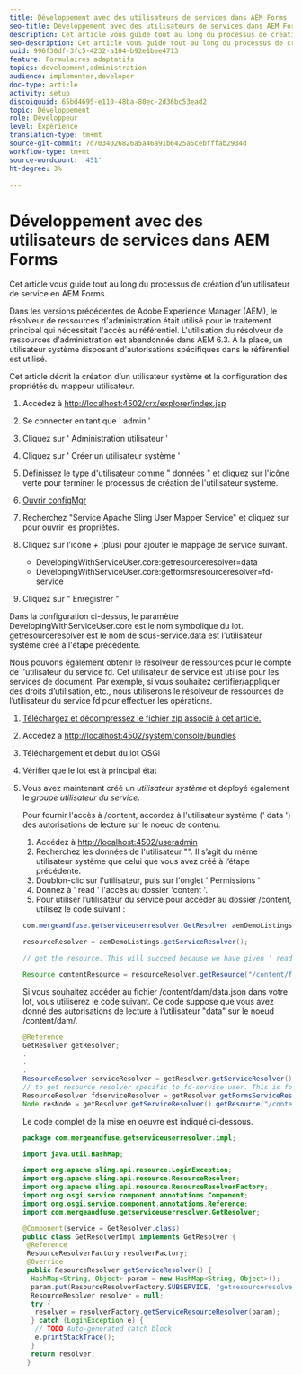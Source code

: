 ```yaml
---
title: Développement avec des utilisateurs de services dans AEM Forms
seo-title: Développement avec des utilisateurs de services dans AEM Forms
description: Cet article vous guide tout au long du processus de création d’un utilisateur de service en AEM Forms.
seo-description: Cet article vous guide tout au long du processus de création d’un utilisateur de service en AEM Forms.
uuid: 996f30df-3fc5-4232-a104-b92e1bee4713
feature: Formulaires adaptatifs
topics: development,administration
audience: implementer,developer
doc-type: article
activity: setup
discoiquuid: 65bd4695-e110-48ba-80ec-2d36bc53ead2
topic: Développement
role: Développeur
level: Expérience
translation-type: tm+mt
source-git-commit: 7d7034026826a5a46a91b6425a5cebfffab2934d
workflow-type: tm+mt
source-wordcount: '451'
ht-degree: 3%

---
```



# Développement avec des utilisateurs de services dans AEM Forms

Cet article vous guide tout au long du processus de création d’un utilisateur de service en AEM Forms.

Dans les versions précédentes de Adobe Experience Manager (AEM), le résolveur de ressources d&#39;administration était utilisé pour le traitement principal qui nécessitait l&#39;accès au référentiel. L&#39;utilisation du résolveur de ressources d&#39;administration est abandonnée dans AEM 6.3. À la place, un utilisateur système disposant d&#39;autorisations spécifiques dans le référentiel est utilisé.

Cet article décrit la création d’un utilisateur système et la configuration des propriétés du mappeur utilisateur.

1. Accédez à [http://localhost:4502/crx/explorer/index.jsp](http://localhost:4502/crx/explorer/index.jsp)
1. Se connecter en tant que &#39; admin &#39;
1. Cliquez sur &#39; Administration utilisateur &#39;
1. Cliquez sur &#39; Créer un utilisateur système &#39;
1. Définissez le type d&#39;utilisateur comme &quot; données &quot; et cliquez sur l&#39;icône verte pour terminer le processus de création de l&#39;utilisateur système.
1. [Ouvrir configMgr](http://localhost:4502/system/console/configMgr)
1. Recherchez &quot;Service Apache Sling User Mapper Service&quot; et cliquez sur pour ouvrir les propriétés.
1. Cliquez sur l’icône *+* (plus) pour ajouter le mappage de service suivant.

   * DevelopingWithServiceUser.core:getresourceresolver=data
   * DevelopingWithServiceUser.core:getformsresourceresolver=fd-service

1. Cliquez sur &quot; Enregistrer &quot;

Dans la configuration ci-dessus, le paramètre DevelopingWithServiceUser.core est le nom symbolique du lot. getresourceresolver est le nom de sous-service.data est l&#39;utilisateur système créé à l&#39;étape précédente.

Nous pouvons également obtenir le résolveur de ressources pour le compte de l&#39;utilisateur du service fd. Cet utilisateur de service est utilisé pour les services de document. Par exemple, si vous souhaitez certifier/appliquer des droits d’utilisation, etc., nous utiliserons le résolveur de ressources de l’utilisateur du service fd pour effectuer les opérations.

1. [Téléchargez et décompressez le fichier zip associé à cet article.](assets/developingwithserviceuser.zip)
1. Accédez à [http://localhost:4502/system/console/bundles](http://localhost:4502/system/console/bundles)
1. Téléchargement et début du lot OSGi
1. Vérifier que le lot est à principal état
1. Vous avez maintenant créé un *utilisateur système* et déployé également le *groupe utilisateur du service*.

   Pour fournir l&#39;accès à /content, accordez à l&#39;utilisateur système (&#39; data &#39;) des autorisations de lecture sur le noeud de contenu.

   1. Accédez à [http://localhost:4502/useradmin](http://localhost:4502/useradmin)
   1. Recherchez les données de l&#39;utilisateur &quot;&quot;. Il s’agit du même utilisateur système que celui que vous avez créé à l’étape précédente.
   1. Doublon-clic sur l&#39;utilisateur, puis sur l&#39;onglet &#39; Permissions &#39;
   1. Donnez à &#39; read &#39; l&#39;accès au dossier &#39;content &#39;.
   1. Pour utiliser l’utilisateur du service pour accéder au dossier /content, utilisez le code suivant :

   ```java
   com.mergeandfuse.getserviceuserresolver.GetResolver aemDemoListings = sling.getService(com.mergeandfuse.getserviceuserresolver.GetResolver.class);
   
   resourceResolver = aemDemoListings.getServiceResolver();
   
   // get the resource. This will succeed because we have given ' read ' access to the content node
   
   Resource contentResource = resourceResolver.getResource("/content/forms/af/sandbox/abc.pdf");
   ```

   Si vous souhaitez accéder au fichier /content/dam/data.json dans votre lot, vous utiliserez le code suivant. Ce code suppose que vous avez donné des autorisations de lecture à l’utilisateur &quot;data&quot; sur le noeud /content/dam/.

   ```java
   @Reference
   GetResolver getResolver;
   .
   .
   .
   ResourceResolver serviceResolver = getResolver.getServiceResolver();
   // to get resource resolver specific to fd-service user. This is for Document Services
   ResourceResolver fdserviceResolver = getResolver.getFormsServiceResolver();
   Node resNode = getResolver.getServiceResolver().getResource("/content/dam/data.json").adaptTo(Node.class);
   ```

   Le code complet de la mise en oeuvre est indiqué ci-dessous.

   ```java
   package com.mergeandfuse.getserviceuserresolver.impl;
   
   import java.util.HashMap;
   
   import org.apache.sling.api.resource.LoginException;
   import org.apache.sling.api.resource.ResourceResolver;
   import org.apache.sling.api.resource.ResourceResolverFactory;
   import org.osgi.service.component.annotations.Component;
   import org.osgi.service.component.annotations.Reference;
   import com.mergeandfuse.getserviceuserresolver.GetResolver;
   
   @Component(service = GetResolver.class)
   public class GetResolverImpl implements GetResolver {
    @Reference
    ResourceResolverFactory resolverFactory;
    @Override
    public ResourceResolver getServiceResolver() {
     HashMap<String, Object> param = new HashMap<String, Object>();
     param.put(ResourceResolverFactory.SUBSERVICE, "getresourceresolver");
     ResourceResolver resolver = null;
     try {
      resolver = resolverFactory.getServiceResourceResolver(param);
     } catch (LoginException e) {
      // TODO Auto-generated catch block
      e.printStackTrace();
     }
     return resolver;
    }
   ```


